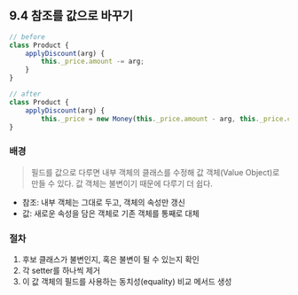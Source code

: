 ## 9.4 참조를 값으로 바꾸기

```js
// before
class Product {
    applyDiscount(arg) {
        this._price.amount -= arg;
    }
}
```

```js
// after
class Product {
    applyDiscount(arg) {
        this._price = new Money(this._price.amount - arg, this._price.currency);
}
```

### 배경
> 필드를 값으로 다루면 내부 객체의 클래스를 수정해 값 객체(Value Object)로 만들 수 있다. 값 객체는 불변이기 때문에 다루기 더 쉽다.
- 참조: 내부 객체는 그대로 두고, 객체의 속성만 갱신
- 값: 새로운 속성을 담은 객체로 기존 객체를 통째로 대체

### 절차
1. 후보 클래스가 불변인지, 혹은 불변이 될 수 있는지 확인
2. 각 setter를 하나씩 제거
3. 이 값 객체의 필드를 사용하는 동치성(equality) 비교 메서드 생성